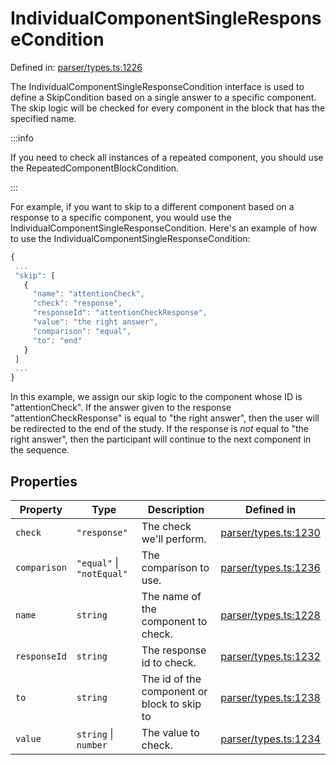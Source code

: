 # IndividualComponentSingleResponseCondition

Defined in: [parser/types.ts:1226](https://github.com/revisit-studies/study/blob/3f9f0405fd0a640035b224bca9821c931f0fdb91/src/parser/types.ts#L1226)

The IndividualComponentSingleResponseCondition interface is used to define a SkipCondition based on a single answer to a specific component. The skip logic will be checked for every component in the block that has the specified name.

:::info

If you need to check all instances of a repeated component, you should use the RepeatedComponentBlockCondition.

:::

For example, if you want to skip to a different component based on a response to a specific component, you would use the IndividualComponentSingleResponseCondition. Here's an example of how to use the IndividualComponentSingleResponseCondition:

```js
{
 ...
 "skip": [
   {
     "name": "attentionCheck",
     "check": "response",
     "responseId": "attentionCheckResponse",
     "value": "the right answer",
     "comparison": "equal",
     "to": "end"
   }
 ]
 ...
}
```

In this example, we assign our skip logic to the component whose ID is "attentionCheck". If the answer given to the response "attentionCheckResponse" is equal to "the right answer", then the user will be redirected to the end of the study. If the response is _not_ equal to "the right answer", then the participant will continue to the next component in the sequence.

## Properties

| Property | Type | Description | Defined in |
| ------ | ------ | ------ | ------ |
| <a id="check"></a> `check` | `"response"` | The check we'll perform. | [parser/types.ts:1230](https://github.com/revisit-studies/study/blob/3f9f0405fd0a640035b224bca9821c931f0fdb91/src/parser/types.ts#L1230) |
| <a id="comparison"></a> `comparison` | `"equal"` \| `"notEqual"` | The comparison to use. | [parser/types.ts:1236](https://github.com/revisit-studies/study/blob/3f9f0405fd0a640035b224bca9821c931f0fdb91/src/parser/types.ts#L1236) |
| <a id="name"></a> `name` | `string` | The name of the component to check. | [parser/types.ts:1228](https://github.com/revisit-studies/study/blob/3f9f0405fd0a640035b224bca9821c931f0fdb91/src/parser/types.ts#L1228) |
| <a id="responseid"></a> `responseId` | `string` | The response id to check. | [parser/types.ts:1232](https://github.com/revisit-studies/study/blob/3f9f0405fd0a640035b224bca9821c931f0fdb91/src/parser/types.ts#L1232) |
| <a id="to"></a> `to` | `string` | The id of the component or block to skip to | [parser/types.ts:1238](https://github.com/revisit-studies/study/blob/3f9f0405fd0a640035b224bca9821c931f0fdb91/src/parser/types.ts#L1238) |
| <a id="value"></a> `value` | `string` \| `number` | The value to check. | [parser/types.ts:1234](https://github.com/revisit-studies/study/blob/3f9f0405fd0a640035b224bca9821c931f0fdb91/src/parser/types.ts#L1234) |
